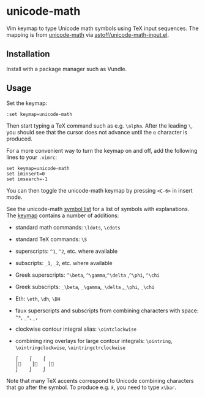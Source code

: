 
unicode-math
============

Vim keymap to type Unicode math symbols using TeX input sequences. The mapping
is from [unicode-math] via [astoff/unicode-math-input.el].


Installation
------------

Install with a package manager such as Vundle.


Usage
-----

Set the keymap:

    :set keymap=unicode-math

Then start typing a TeX command such as e.g. `\alpha`. After the leading `\`,
you should see that the cursor does not advance until the `α` character is
produced.

For a more convenient way to turn the keymap on and off, add the following lines
to your `.vimrc`:

    set keymap=unicode-math
    set iminsert=0
    set imsearch=-1

You can then toggle the unicode-math keymap by pressing `<C-6>` in insert mode.

See the unicode-math [symbol list] for a list of symbols with explanations. The
[keymap](keymap/unicode-math.vim) contains a number of additions:

- standard math commands: `\ldots`, `\cdots`
- standard TeX commands: `\S`
- superscripts: `^1`, `^2`, etc. where available
- subscripts: `_1`, `_2`, etc. where available
- Greek superscripts: `^\beta`, `^\gamma`,`^\delta` ,`^\phi`, `^\chi`
- Greek subscripts: `_\beta`, `_\gamma`,`_\delta` ,`_\phi`, `_\chi`
- Eth: `\eth`, `\dh`, `\DH`
- faux superscripts and subscripts from combining characters with space: `^*`,
  `_*`, `_,`
- clockwise contour integral alias: `\ointclockwise`
- combining ring overlays for large contour integrals: `\ointring`,
  `\ointringclockwise`, `\ointringctrclockwise`

      ⌠    ⌠    ⌠
      ⎮⃘    ⎮⃙    ⎮⃚
      ⌡    ⌡    ⌡

Note that many TeX accents correspond to Unicode combining characters that go
after the symbol.  To produce e.g. `x̄`, you need to type `x\bar`.


[unicode-math]: http://ctan.org/pkg/unicode-math
[astoff/unicode-math-input.el]: https://github.com/astoff/unicode-math-input.el
[symbol list]: http://mirrors.ctan.org/macros/unicodetex/latex/unicode-math/unimath-symbols.pdf
